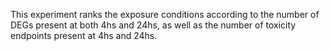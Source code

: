 This experiment ranks the exposure conditions according to the number of DEGs present at both 4hs and 24hs, as well as the number of toxicity endpoints present at 4hs and 24hs.
